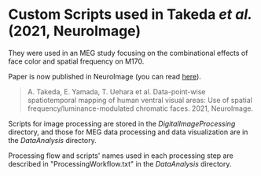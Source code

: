 # Custom Scripts used in Takeda *et al.* (2021, NeuroImage)
They were used in an MEG study focusing on the combinational effects of face color and spatial frequency on M170. 

Paper is now published in NeuroImage (you can read [here](https://doi.org/10.1016/j.neuroimage.2021.118325)).
> A. Takeda, E. Yamada, T. Uehara et al. Data-point-wise spatiotemporal mapping of human ventral visual areas: Use of spatial frequency/luminance-modulated chromatic faces. 2021, NeuroImage.

Scripts for image processing are stored in the *DigitalImageProcessing* directory, and those for MEG data processing and data visualization are in the *DataAnalysis* directory.

Processing flow and scripts' names used in each processing step are described in "ProcessingWorkflow.txt" in the *DataAnalysis* directory.
